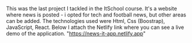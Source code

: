 This was the last project I tackled in the ItSchool course. It's a website where news is posted - i opted for tech and football news, but other areas can be added. The technologies used were Html, Css (Boostrap), JavaScript, React. 
Below I attach the Netlify link where you can see a live demo of the application. 
"https://news-it-app.netlify.app"

